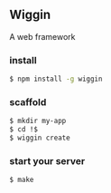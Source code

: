 ## Wiggin
A web framework

### install
``` sh
$ npm install -g wiggin
```

### scaffold
``` sh
$ mkdir my-app
$ cd !$
$ wiggin create
```

### start your server
``` sh
$ make
```
